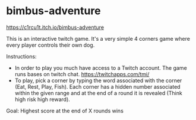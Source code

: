 # bimbus-adventure
 
https://c1rcu1t.itch.io/bimbus-adventure

This is an interactive twitch game. It's a very simple 4 corners game where every player controls their own dog.

Instructions:
- In order to play you much have access to a Twitch account. The game runs bases on twitch chat. https://twitchapps.com/tmi/
- To play, pick a corner by typing the word associated with the corner (Eat, Rest, Play, Fish). Each corner has a hidden number associated within the given range and at the end of a round it is revealed (Think high risk high reward).

Goal: Highest score at the end of X rounds wins
